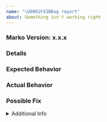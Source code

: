 ```yaml
---
name: "\U0001F41BBug report"
about: Something isn't working right
---
```


### Marko Version: x.x.x

<!--- Provide the exact version of marko in which you see the bug.  You can run `npm ls marko` to see this. -->

### Details

<!--- Provide a more detailed introduction to the issue itself, and why you consider it to be a bug.  How has this bug affected you? What were you trying to accomplish? -->

### Expected Behavior

<!--- Tell us what should happen -->

### Actual Behavior

<!--- Tell us what happens instead -->

### Possible Fix

<!--- Not obligatory, but suggest a fix or reason for the bug -->

<details><summary>Additional Info</summary>

### Your Environment

<!-- Include as many relevant details about the environment you experienced the bug in -->

* Environment name and version (e.g. Chrome 39, node.js 5.4):
* Operating System and version (desktop or mobile):
* Link to your project:

### Steps to Reproduce

<!-- Provide a link to a live example -->

<!-- or an unambiguous set of steps to reproduce this bug -->

<!-- include code to reproduce, if relevant -->

1.  first...
2.
3.
4.

### Stack Trace

<!-- If an error is thrown, provide the stack trace here -->

</details>
